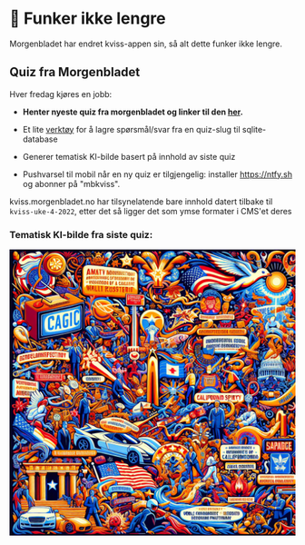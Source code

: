 # 🚧 Funker ikke lengre

Morgenbladet har endret kviss-appen sin, så alt dette funker ikke lengre.

## Quiz fra Morgenbladet

Hver fredag kjøres en jobb:

- **Henter nyeste quiz fra morgenbladet og linker til den [her](https://jorgenbs.github.io/morgenbladet-kviss/).**

- Et lite [verktøy](./kviss-db) for å lagre spørsmål/svar fra en quiz-slug til sqlite-database

- Generer tematisk KI-bilde basert på innhold av siste quiz

- Pushvarsel til mobil når en ny quiz er tilgjengelig: installer https://ntfy.sh og abonner på "mbkviss".

kviss.morgenbladet.no har tilsynelatende bare innhold datert tilbake til `kviss-uke-4-2022`, etter det så ligger det som ymse formater i CMS'et deres

### Tematisk KI-bilde fra siste quiz:

![siste quiz](docs/generated.png)

